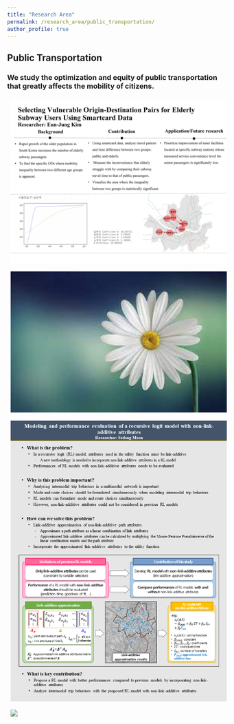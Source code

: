 ```yaml
---
title: "Research Area"
permalink: /research_area/public_transportation/
author_profile: true
---
```


## Public Transportation
### We study the optimization and equity of public transportation that greatly affects the mobility of citizens. 

<div style="text-align:left"><img src="/assets/images/research/김은정/슬라이드1.PNG" width="700" style="margin: 8px 8px 8px 8px;"/></div>

<div style="text-align:left"><img src="/assets/images/research/김은정/download.jpg" width="700" style="margin: 8px 8px 8px 8px;"/></div>

<div style="text-align:left"><img src="/assets/images/research/문세동/슬라이드1.PNG" style="margin: 8px 8px 8px 8px;"/></div>

<div style="text-align:left"><img src="/assets/images/research/윤현수/슬라이드2.png" style="margin: 8px 8px 8px 8px;"/></div>
